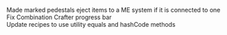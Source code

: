 Made marked pedestals eject items to a ME system if it is connected to one  
Fix Combination Crafter progress bar  
Update recipes to use utility equals and hashCode methods  
